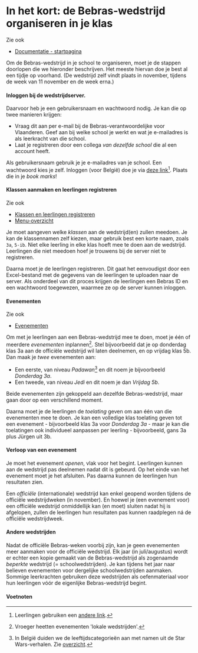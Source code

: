 # In het kort: de Bebras-wedstrijd organiseren in je klas
Zie ook
* [Documentatie - startpagina](index.html)

Om de Bebras-wedstrijd in je school te organiseren, moet je de stappen doorlopen die we hieronder beschrijven.
Het meeste hiervan doe je best al een tijdje op voorhand. (De wedstrijd zelf vindt plaats in november, tijdens de week van 11 november en de week erna.)

#### Inloggen bij de wedstrijdserver. 
Daarvoor heb je een gebruikersnaam en wachtwoord nodig. Je kan die
op twee manieren krijgen:
   * Vraag dit aan per e-mail bij de Bebras-verantwoordelijke voor Vlaanderen. Geef aan bij welke school je werkt en wat
je e-mailadres is als leerkracht van die school.
   * Laat je registreren door een collega *van dezelfde school* die al een account heeft. 

Als gebruikersnaam gebruik je je e-mailadres van je school. Een wachtwoord kies je zelf.
Inloggen (voor België) doe je via [deze link](https://bebras.ugent.be/admin)[^1]. Plaats die in je *book marks*! 

#### Klassen aanmaken en leerlingen registreren
Zie ook
* [Klassen en leerlingen registreren](registratie.md)
* [Menu-overzicht](watstaatwaar.md)

Je moet aangeven welke *klassen* aan de wedstrijd(en) zullen meedoen. Je kan de klassennamen zelf
    kiezen, maar gebruik best een korte naam, zoals `3a`, `5-ib`. Niet elke leerling in elke klas hoeft mee te
    doen aan de wedstrijd. Leerlingen die niet meedoen hoef je trouwens bij de server niet te registreren.

Daarna moet je de leerlingen registreren. Dit gaat het eenvoudigst door een Excel-bestand met de gegevens
van de leerlingen te uploaden naar de server. Als
    onderdeel
    van dit proces krijgen de leerlingen een Bebras ID en een wachtwoord toegewezen, waarmee ze op de server kunnen inloggen.

#### Evenementen
Zie ook
* [Evenementen](evenementen.md)

Om met je leerlingen aan een Bebras-wedstrijd mee te doen, moet je één of meerdere *evenementen* inplannen[^2].
Stel bijvoorbeeld dat je op donderdag klas 3a aan de
officiële wedstrijd wil laten deelnemen, en op vrijdag klas 5b. Dan maak je *twee* evenementen
aan:

* Een eerste, van niveau *Padawan*[^3] en dit noem je bijvoorbeeld *Donderdag 3a*.
* Een tweede, van niveau *Jedi* en dit noem je dan *Vrijdag 5b*.
        
Beide evenementen zijn gekoppeld aan dezelfde Bebras-wedstrijd, maar gaan door op een verschillend
moment.

Daarna moet je de leerlingen de *toelating* geven om aan één van die evenementen mee te doen.
Je kan een volledige klas toelating geven tot een evenement - bijvoorbeeld klas 3a voor *Donderdag 3a* - maar je kan
die toelatingen ook individueel aanpassen per leerling - bijvoorbeeld, gans 3a plus Jürgen uit 3b.

#### Verloop van een evenement

Je moet het evenement *openen*, vlak voor het begint. Leerlingen kunnen aan de wedstrijd pas
deelnemen nadat dit is gebeurd. Op het einde van het evenement moet je het afsluiten. Pas daarna kunnen de
leerlingen hun resultaten zien.

Een *officiële* (internationale) wedstrijd kan enkel geopend worden tijdens de officiële wedstrijdweken
(in november). En hoewel je (een evenement voor) een officiële wedstrijd
onmiddellijk kan (en moet) sluiten nadat hij is afgelopen, zullen de leerlingen hun resultaten pas kunnen
raadplegen ná de officiële wedstrijdweek.

#### Andere wedstrijden

Nadat de officiële Bebras-weken voorbij zijn, kan je geen evenementen meer aanmaken voor de officiële wedstrijd. Elk
jaar (in juli/augustus) wordt er echter een kopie gemaakt van de Bebras-wedstrijd als zogenaamde *beperkte* wedstrijd (= schoolwedstrijden). Je kan
tijdens het jaar naar believen evenementen voor dergelijke schoolwedstrijden aanmaken. Sommige leerkrachten gebruiken
deze wedstrijden als oefenmateriaal voor hun leerlingen vóór de eigenlijke Bebras-wedstrijd begint.

#### Voetnoten
[^1]: Leerlingen gebruiken een [andere link](https://bebras.ugent.be/contest).

[^2]: Vroeger heetten evenementen 'lokale wedstrijden'.

[^3]: In België duiden we de leeftijdscategorieën aan met namen uit de Star Wars-verhalen. Zie [overzicht](overzicht.html#leeftijdscategorieën).